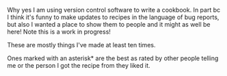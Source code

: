 Why yes I am using version control software to write a cookbook. In part bc I think it's funny to make updates to recipes in the language of bug reports, but also I wanted a place to show them to people and it might as well be here! Note this is a work in progress!

These are mostly things I've made at least ten times.

Ones marked with an asterisk* are the best as rated by other people telling me or the person I got the recipe from they liked it.
